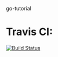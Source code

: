 go-tutorial
# Travis CI:
[![Build Status](https://travis-ci.com/nikolaushofer/go-tutorial.svg?branch=master)](https://travis-ci.com/nikolaushofer/go-tutorial)
